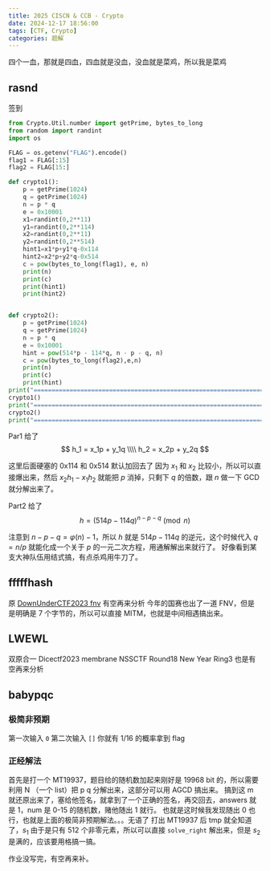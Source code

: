 ```yaml
---
title: 2025 CISCN & CCB - Crypto
date: 2024-12-17 18:56:00
tags: [CTF, Crypto]
categories: 题解
---
```


四个一血，那就是四血，四血就是没血，没血就是菜鸡，所以我是菜鸡
<!--more-->

## rasnd

签到

```python
from Crypto.Util.number import getPrime, bytes_to_long
from random import randint
import os

FLAG = os.getenv("FLAG").encode()
flag1 = FLAG[:15]
flag2 = FLAG[15:]

def crypto1():
    p = getPrime(1024)
    q = getPrime(1024)
    n = p * q
    e = 0x10001
    x1=randint(0,2**11)
    y1=randint(0,2**114)
    x2=randint(0,2**11)
    y2=randint(0,2**514)
    hint1=x1*p+y1*q-0x114
    hint2=x2*p+y2*q-0x514
    c = pow(bytes_to_long(flag1), e, n)
    print(n)
    print(c)
    print(hint1)
    print(hint2)


def crypto2():
    p = getPrime(1024)
    q = getPrime(1024)
    n = p * q
    e = 0x10001
    hint = pow(514*p - 114*q, n - p - q, n)
    c = pow(bytes_to_long(flag2),e,n)
    print(n)
    print(c)
    print(hint)
print("==================================================================")
crypto1()
print("==================================================================")
crypto2()
print("==================================================================")
```

Par1 给了
$$
h_1 = x_1p + y_1q \\\\
h_2 = x_2p + y_2q
$$

这里后面硬塞的 0x114 和 0x514 默认加回去了
因为 $x_1$ 和 $x_2$ 比较小，所以可以直接爆出来，然后 $x_2h_1 - x_1h_2$ 就能把 $p$ 消掉，只剩下 $q$ 的倍数，跟 $n$ 做一下 GCD 就分解出来了。

Part2 给了
$$
h = (514p - 114q)^{n - p - q} \pmod n
$$

注意到 $n - p - q = \varphi(n) - 1$，所以 $h$ 就是 $514p - 114q$ 的逆元，这个时候代入 $q = n/p$ 就能化成一个关于 $p$ 的一元二次方程，用通解解出来就行了。
好像看到某支大神队伍用结式搞，有点杀鸡用牛刀了。

## fffffhash

原
[DownUnderCTF2023 fnv](https://github.com/DownUnderCTF/Challenges_2023_Public/blob/main/crypto/fnv/solve/solution_joseph_LLL.sage)
有空再来分析
今年的国赛也出了一道 FNV，但是是明确是 7 个字节的，所以可以直接 MITM，也就是中间相遇搞出来。

## LWEWL

双原合一
Dicectf2023 membrane
NSSCTF Round18 New Year Ring3
也是有空再来分析

## babypqc

### 极简非预期

第一次输入 `0`
第二次输入 `[]`
你就有 1/16 的概率拿到 flag

### 正经解法

首先是打一个 MT19937，题目给的随机数加起来刚好是 19968 bit 的，所以需要利用 N （一个 list）把 p q 分解出来，这部分可以用 AGCD 搞出来。
搞到这 m 就还原出来了，塞给他签名，就拿到了一个正确的签名，再交回去，answers 就是 1，num 是 0-15 的随机数，赌他随出 1 就行。
也就是这时候我发现随出 0 也行，也就是上面的极简非预期解法。。。无语了
打出 MT19937 后 tmp 就全知道了，$s_1$ 由于是只有 512 个非零元素，所以可以直接 `solve_right` 解出来，但是 $s_2$ 是满的，应该要用格搞一搞。

作业没写完，有空再来补。
